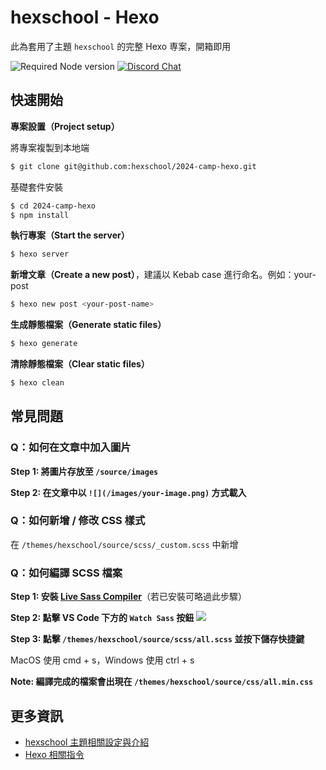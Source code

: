 # hexschool - Hexo
此為套用了主題 `hexschool` 的完整 Hexo 専案，開箱即用

![Required Node version](https://img.shields.io/node/v/hexo)
[![Discord Chat](https://img.shields.io/badge/chat-on%20discord-7289da.svg)](https://discord.gg/822N5Ycttt)


## 快速開始

**專案設置（Project setup）**

將專案複製到本地端
```sh
$ git clone git@github.com:hexschool/2024-camp-hexo.git
```

基礎套件安裝
```sh
$ cd 2024-camp-hexo
$ npm install
```

**執行專案（Start the server）**
```sh
$ hexo server
```

**新增文章（Create a new post）**，建議以 Kebab case 進行命名。例如：your-post
```sh
$ hexo new post <your-post-name>
```

**生成靜態檔案（Generate static files）**
```sh
$ hexo generate
```

**清除靜態檔案（Clear static files）**
```sh
$ hexo clean
```

## 常見問題

### Q：如何在文章中加入圖片

**Step 1: 將圖片存放至 `/source/images`**

**Step 2: 在文章中以 `![](/images/your-image.png)` 方式載入**

### Q：如何新增 / 修改 CSS 樣式

在 `/themes/hexschool/source/scss/_custom.scss` 中新增

### Q：如何編譯 SCSS 檔案

**Step 1: 安裝 [Live Sass Compiler](https://marketplace.visualstudio.com/items?itemName=ritwickdey.live-sass)**（若已安裝可略過此步驟）

**Step 2: 點擊 VS Code 下方的 `Watch Sass` 按鈕**
![](https://i.imgur.com/4z3IMP6.png)

**Step 3: 點擊 `/themes/hexschool/source/scss/all.scss` 並按下儲存快捷鍵**

MacOS 使用 cmd + s，Windows 使用 ctrl + s


**Note: 編譯完成的檔案會出現在 `/themes/hexschool/source/css/all.min.css`**


## 更多資訊
- [hexschool 主題相關設定與介紹](https://github.com/hexschool/2024-camp-hexo/blob/main/themes/hexschool/README.md)
- [Hexo 相關指令](https://hexo.io/zh-tw/docs/commands)